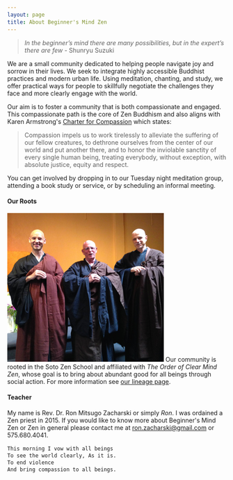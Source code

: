 ```yaml
---
layout: page
title: About Beginner's Mind Zen
---
```


> *In the beginner’s mind there are many possibilities, but in the expert’s there are few* - Shunryu Suzuki

We are a small community dedicated to helping people navigate joy and sorrow in their lives. We seek to integrate highly accessible Buddhist practices  and modern urban life. Using meditation, chanting, and study, we offer practical ways for people to skillfully negotiate the challenges they face and more clearly engage with the world.


Our aim is to foster a community that is both compassionate and engaged. This compassionate path is the core of Zen Buddhism and also aligns with Karen Armstrong's [Charter for Compassion](http://charterforcompassion.org/sign-share-charter) which states:

> Compassion impels us to work tirelessly to alleviate the suffering of our fellow creatures, to dethrone ourselves from the center of our world and put another there, and to honor the inviolable sanctity of every single human being, treating everybody, without exception, with absolute justice, equity and respect. 


You can get involved by dropping in to our Tuesday  night meditation group, attending a book study or service, or by scheduling an informal meeting. 

#### Our Roots

<span class='marginnote'><img class="fullwidth" src="/img/ordination2.png"> </span>Our community is rooted in the Soto Zen School and affiliated with *The Order of Clear Mind Zen*, whose goal is to bring about abundant good for all beings through social action. For more information see [our lineage page](/lineage/). 

#### Teacher
My name is Rev. Dr. Ron Mitsugo Zacharski or simply *Ron*. I was ordained a Zen priest in 2015. If you would like to know more about Beginner's Mind Zen or Zen in general please contact me at ron.zacharski@gmail.com or 575.680.4041. 







    This morning I vow with all beings
    To see the world clearly, As it is.
    To end violence
    And bring compassion to all beings.